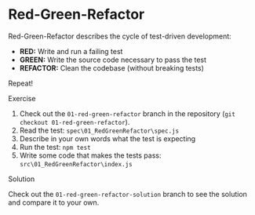 # Red-Green-Refactor

Red-Green-Refactor describes the cycle of test-driven development:

* **RED:** Write and run a failing test
* **GREEN:** Write the source code necessary to pass the test
* **REFACTOR:** Clean the codebase (without breaking tests)

Repeat!

Exercise

1. Check out the `01-red-green-refactor` branch in the repository (`git checkout 01-red-green-refactor`). 
2. Read the test: `spec\01_RedGreenRefactor\spec.js`
3. Describe in your own words what the test is expecting
3. Run the test: `npm test`
4. Write some code that makes the tests pass: `src\01_RedGreenRefactor\index.js`

Solution

Check out the  `01-red-green-refactor-solution` branch to see the solution and compare it to your own.

